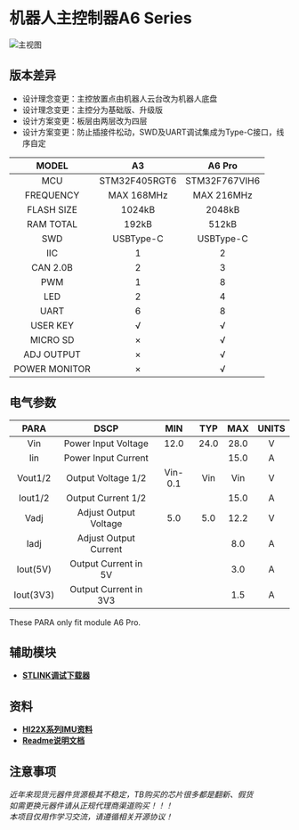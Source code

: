 # 机器人主控制器A6 Series  
![主视图](https://github.com/MarkChen99/MainCtrl-A6/blob/main/3.Image/A6%20Pro%20Default%20View.PNG)

## 版本差异  
- 设计理念变更：主控放置点由机器人云台改为机器人底盘  
- 设计理念变更：主控分为基础版、升级版  
- 设计方案变更：板层由两层改为四层  
- 设计方案变更：防止插接件松动，SWD及UART调试集成为Type-C接口，线序自定  

|MODEL|A3|A6 Pro|
|:---:|:---:|:---:|
|MCU|STM32F405RGT6|STM32F767VIH6|
|FREQUENCY|MAX 168MHz|MAX 216MHz|
|FLASH SIZE|1024kB|2048kB|
|RAM TOTAL|192kB|512kB|
|SWD|USBType-C|USBType-C|
|IIC|1|2|
|CAN 2.0B|2|3|
|PWM|1|8|
|LED|2|4|
|UART|6|8|
|USER KEY|√|√|
|MICRO SD|×|√|
|ADJ OUTPUT|×|√|
|POWER MONITOR|×|√|
## 电气参数  
|PARA|DSCP|MIN|TYP|MAX|UNITS|
|:---:|:---:|:---:|:---:|:---:|:---:|
|Vin|Power Input Voltage|12.0|24.0|28.0|V|
|Iin|Power Input Current|||15.0|A|
|Vout1/2|Output Voltage 1/2|Vin-0.1|Vin|Vin|V|
|Iout1/2|Output Current 1/2|||15.0|A|
|Vadj|Adjust Output Voltage|5.0|5.0|12.2|V|
|Iadj|Adjust Output Current|||8.0|A|
|Iout(5V)|Output Current in 5V|||3.0|A|
|Iout(3V3)|Output Current in 3V3|||1.5|A|

These PARA only fit module A6 Pro.  
## 辅助模块 
- __[STLINK调试下载器](https://github.com/MarkChen99/Debugger-Insight)__  
## 资料 
- __[HI22X系列IMU资料](https://www.hipnuc.com/contact.html)__  
- __[Readme说明文档](https://github.com/MarkChen99/MainCtrl-A6/tree/main/5.Readme)__  
## 注意事项 
*近年来现货元器件货源极其不稳定，TB购买的芯片很多都是翻新、假货*  
*如需更换元器件请从正规代理商渠道购买！！！*  
*本项目仅用作学习交流，请遵循相关开源协议！*  

